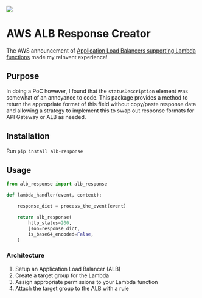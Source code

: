 [![](https://img.shields.io/pypi/l/Django.svg?style=plastic)](./LICENSE.md)

# AWS ALB Response Creator

The AWS announcement of [Application Load Balancers supporting Lambda functions](https://aws.amazon.com/blogs/networking-and-content-delivery/lambda-functions-as-targets-for-application-load-balancers/) made my reInvent experience!

## Purpose

In doing a PoC however, I found that the `statusDescription` element was somewhat of an annoyance to code. This package provides a method to return the appropriate format of this field without copy/paste response data and allowing a strategy to implement this to swap out response formats for API Gateway or ALB as needed.

## Installation

Run `pip install alb-response`

## Usage

```python
from alb_response import alb_response

def lambda_handler(event, context):

    response_dict = process_the_event(event)

    return alb_response(
        http_status=200,
        json=response_dict,
        is_base64_encoded=False,
    )
```

### Architecture

1. Setup an Application Load Balancer (ALB)
1. Create a target group for the Lambda
1. Assign appropriate permissions to your Lambda function
1. Attach the target group to the ALB with a rule

